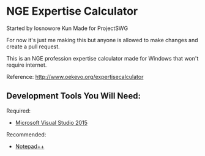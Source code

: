 # NGE Expertise Calculator

Started by Iosnowore Kun
Made for ProjectSWG

For now it's just me making this but anyone is allowed to make changes and create a pull request.

This is an NGE profession expertise calculator made for Windows that won't require internet.

Reference: http://www.oekevo.org/expertisecalculator

## Development Tools You Will Need:
Required:
* [Microsoft Visual Studio 2015](https://goo.gl/6iKdV4)

Recommended:
* [Notepad++](https://goo.gl/Ctz9Mk)
